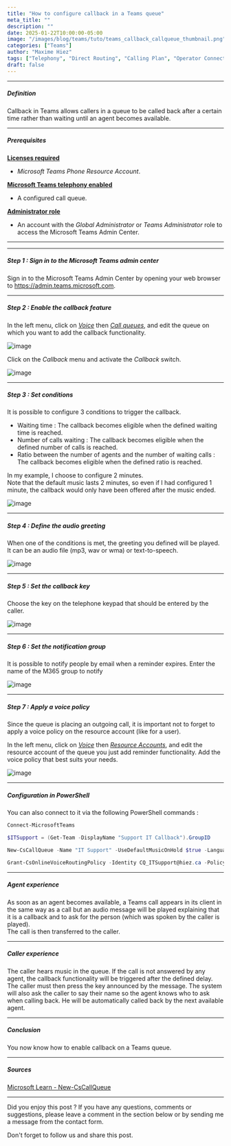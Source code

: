 ```yaml
---
title: "How to configure callback in a Teams queue"
meta_title: ""
description: ""
date: 2025-01-22T10:00:00-05:00
image: "/images/blog/teams/tuto/teams_callback_callqueue_thumbnail.png"
categories: ["Teams"]
author: "Maxime Hiez"
tags: ["Telephony", "Direct Routing", "Calling Plan", "Operator Connect", "Call Queue", "Callback", "PowerShell"]
draft: false
---
```

---

##### Definition
Callback in Teams allows callers in a queue to be called back after a certain time rather than waiting until an agent becomes available.

---

##### Prerequisites
**<u>Licenses required</u>**
- *Microsoft Teams Phone Resource Account*.

**<u>Microsoft Teams telephony enabled</u>**
- A configured call queue.

**<u>Administrator role</u>**
- An account with the *Global Administrator* or *Teams Administrator* role to access the Microsoft Teams Admin Center.

---

---

##### Step 1 : Sign in to the Microsoft Teams admin center
Sign in to the Microsoft Teams Admin Center by opening your web browser to https://admin.teams.microsoft.com.

---

##### Step 2 : Enable the callback feature
In the left menu, click on *<u>Voice</u>* then *<u>Call queues</u>*, and edit the queue on which you want to add the callback functionality.

![image](/images/blog/teams/tuto/teams_callback_callqueue_001.png)

Click on the *Callback* menu and activate the *Callback* switch.

![image](/images/blog/teams/tuto/teams_callback_callqueue_002.png)

---

##### Step 3 : Set conditions
It is possible to configure 3 conditions to trigger the callback.
- Waiting time : The callback becomes eligible when the defined waiting time is reached.
- Number of calls waiting : The callback becomes eligible when the defined number of calls is reached.
- Ratio between the number of agents and the number of waiting calls : The callback becomes eligible when the defined ratio is reached.

In my example, I choose to configure 2 minutes.<br/>
Note that the default music lasts 2 minutes, so even if I had configured 1 minute, the callback would only have been offered after the music ended.

![image](/images/blog/teams/tuto/teams_callback_callqueue_003.png)

---

##### Step 4 : Define the audio greeting
When one of the conditions is met, the greeting you defined will be played. It can be an audio file (mp3, wav or wma) or text-to-speech.

![image](/images/blog/teams/tuto/teams_callback_callqueue_004.png)

---

##### Step 5 : Set the callback key
Choose the key on the telephone keypad that should be entered by the caller.

![image](/images/blog/teams/tuto/teams_callback_callqueue_005.png)

---

##### Step 6 : Set the notification group
It is possible to notify people by email when a reminder expires. Enter the name of the M365 group to notify

![image](/images/blog/teams/tuto/teams_callback_callqueue_006.png)

---

##### Step 7 : Apply a voice policy
Since the queue is placing an outgoing call, it is important not to forget to apply a voice policy on the resource account (like for a user).

In the left menu, click on *<u>Voice</u>* then *<u>Resource Accounts</u>*, and edit the resource account of the queue you just add reminder functionality. Add the voice policy that best suits your needs.

![image](/images/blog/teams/tuto/teams_callback_callqueue_007.png)

---

##### Configuration in PowerShell
You can also connect to it via the following PowerShell commands :
```powershell
Connect-MicrosoftTeams

$ITSupport = (Get-Team -DisplayName "Support IT Callback").GroupID

New-CsCallQueue -Name "IT Support" -UseDefaultMusicOnHold $true -LanguageID fr-CA -IsCallbackEnabled $true -CallbackRequestDtmf "Tone1" -WaitTimeBeforeOfferingCallbackInSecond 120 -CallbackOfferTextToSpeechPrompt "All our agents are currently busy. If you want to be called back, press 1." -CallbackEmailNotificationTarget $ITSupport

Grant-CsOnlineVoiceRoutingPolicy -Identity CQ_ITSupport@hiez.ca -PolicyName "Canada and USA" 
```

---

##### Agent experience
As soon as an agent becomes available, a Teams call appears in its client in the same way as a call but an audio message will be played explaining that it is a callback and to ask for the person (which was spoken by the caller is played).<br/>
The call is then transferred to the caller.

---

##### Caller experience
The caller hears music in the queue. If the call is not answered by any agent, the callback functionality will be triggered after the defined delay. The caller must then press the key announced by the message. The system will also ask the caller to say their name so the agent knows who to ask when calling back. He will be automatically called back by the next available agent.

---

##### Conclusion
You now know how to enable callback on a Teams queue.

---

##### Sources
[Microsoft Learn - New-CsCallQueue](https://learn.microsoft.com/en-us/powershell/module/teams/new-cscallqueue?view=teams-ps)

---


Did you enjoy this post ? If you have any questions, comments or suggestions, please leave a comment in the section below or by sending me a message from the contact form.

Don't forget to follow us and share this post.